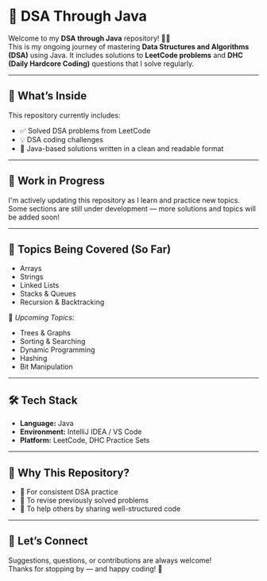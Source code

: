 # 📘 DSA Through Java

Welcome to my **DSA through Java** repository! 👩‍💻  
This is my ongoing journey of mastering **Data Structures and Algorithms (DSA)** using Java. It includes solutions to **LeetCode problems** and **DHC (Daily Hardcore Coding)** questions that I solve regularly.

---

## 📌 What’s Inside

This repository currently includes:
- ✅ Solved DSA problems from LeetCode
- 💡 DSA coding challenges
- 📂 Java-based solutions written in a clean and readable format

---

## 🔄 Work in Progress

I'm actively updating this repository as I learn and practice new topics.  
Some sections are still under development — more solutions and topics will be added soon!

---

## 🧠 Topics Being Covered (So Far)
- Arrays
- Strings
- Linked Lists
- Stacks & Queues
- Recursion & Backtracking

📌 *Upcoming Topics:*
- Trees & Graphs  
- Sorting & Searching  
- Dynamic Programming  
- Hashing  
- Bit Manipulation

---

## 🛠️ Tech Stack

- **Language:** Java  
- **Environment:** IntelliJ IDEA / VS Code  
- **Platform:** LeetCode, DHC Practice Sets

---

## 🚀 Why This Repository?

- 📖 For consistent DSA practice  
- 📌 To revise previously solved problems  
- 💬 To help others by sharing well-structured code

---

## 🤝 Let’s Connect

Suggestions, questions, or contributions are always welcome!  
Thanks for stopping by — and happy coding! 💙
